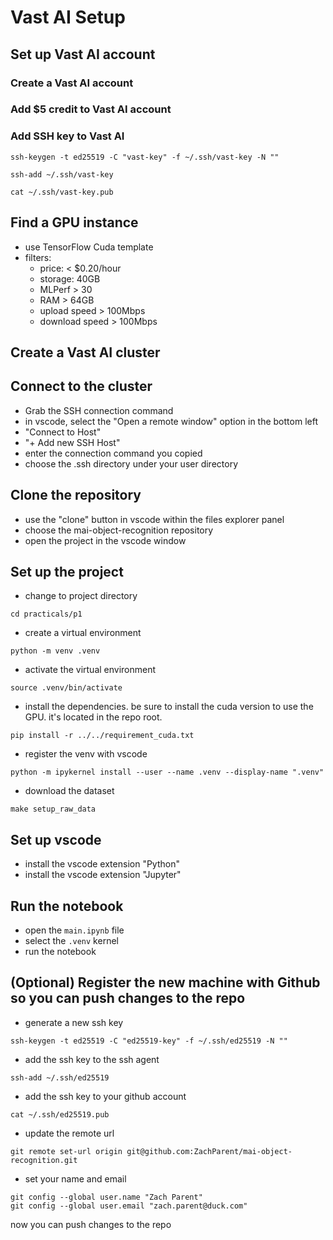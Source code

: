 # Vast AI Setup

## Set up Vast AI account

### Create a Vast AI account

### Add $5 credit to Vast AI account

### Add SSH key to Vast AI

```
ssh-keygen -t ed25519 -C "vast-key" -f ~/.ssh/vast-key -N ""
```

```
ssh-add ~/.ssh/vast-key
```

```
cat ~/.ssh/vast-key.pub
```

## Find a GPU instance

- use TensorFlow Cuda template
- filters:
    - price: < $0.20/hour
    - storage: 40GB
    - MLPerf > 30
    - RAM > 64GB
    - upload speed > 100Mbps
    - download speed > 100Mbps

## Create a Vast AI cluster

## Connect to the cluster

- Grab the SSH connection command
- in vscode, select the "Open a remote window" option in the bottom left
- "Connect to Host"
- "+ Add new SSH Host"
- enter the connection command you copied
- choose the .ssh directory under your user directory

## Clone the repository

- use the "clone" button in vscode within the files explorer panel
- choose the mai-object-recognition repository
- open the project in the vscode window

## Set up the project

- change to project directory

```
cd practicals/p1
```

- create a virtual environment

```
python -m venv .venv
```

- activate the virtual environment

```
source .venv/bin/activate
```

- install the dependencies. be sure to install the cuda version to use the GPU. it's located in the repo root.

```
pip install -r ../../requirement_cuda.txt
```

- register the venv with vscode

```
python -m ipykernel install --user --name .venv --display-name ".venv"
```

- download the dataset

```
make setup_raw_data
```

## Set up vscode

- install the vscode extension "Python"
- install the vscode extension "Jupyter"


## Run the notebook

- open the `main.ipynb` file
- select the `.venv` kernel
- run the notebook

## (Optional) Register the new machine with Github so you can push changes to the repo

- generate a new ssh key

```
ssh-keygen -t ed25519 -C "ed25519-key" -f ~/.ssh/ed25519 -N ""
```

- add the ssh key to the ssh agent

```
ssh-add ~/.ssh/ed25519
```

- add the ssh key to your github account

```
cat ~/.ssh/ed25519.pub
```

- update the remote url

```
git remote set-url origin git@github.com:ZachParent/mai-object-recognition.git
```

- set your name and email

```
git config --global user.name "Zach Parent"
git config --global user.email "zach.parent@duck.com"
```

now you can push changes to the repo








